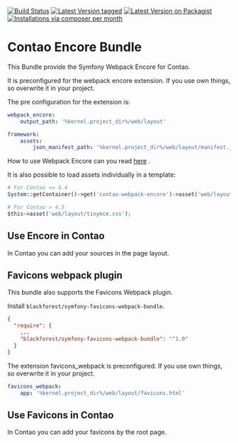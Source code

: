 [![Build Status](https://travis-ci.org/ContaoBlackForest/contao-encore-bundle.png)](https://travis-ci.org/ContaoBlackForest/contao-encore-bundle)
[![Latest Version tagged](http://img.shields.io/github/tag/ContaoBlackForest/contao-encore-bundle.svg)](https://github.com/ContaoBlackForest/contao-encore-bundle/tags)
[![Latest Version on Packagist](http://img.shields.io/packagist/v/ContaoBlackForest/contao-encore-bundle.svg)](https://packagist.org/packages/ContaoBlackForest/contao-encore-bundle)
[![Installations via composer per month](http://img.shields.io/packagist/dm/ContaoBlackForest/contao-encore-bundle.svg)](https://packagist.org/packages/ContaoBlackForest/contao-encore-bundle)

Contao Encore Bundle
====================

This Bundle provide the Symfony Webpack Encore for Contao.

It is preconfigured for the webpack encore extension. If you use own things, so overwrite it in your project.

The pre configuration for the extension is:
```yaml
webpack_encore:
    output_path: '%kernel.project_dir%/web/layout'

framework:
    assets:
        json_manifest_path: '%kernel.project_dir%/web/layout/manifest.json'
```

How to use Webpack Encore can you read [here](https://github.com/symfony/webpack-encore-bundle) .

It is also possible to load assets individually in a template:
```php
# For Contao <= 4.4
System::getContainer()->get('contao-webpack-encore')->asset('web/layout/tinymce.css');

# For Contao > 4.5
$this->asset('web/layout/tinymce.css');
```

Use Encore in Contao
--------------------

In Contao you can add your sources in the page layout.


Favicons webpack plugin
-----------------------

This bundle also supports the Favicons Webpack plugin.

Install `blackforest/symfony-favicons-webpack-bundle`.
```json
{
  "require": {
    ...
    "blackforest/symfony-favicons-webpack-bundle": "^1.0"
  }
}
```

The extension favicons_webpack is preconfigured.  If you use own things, so overwrite it in your project.
```yaml
favicons_webpack:
    app: '%kernel.project_dir%/web/layout/favicons.html'
```

Use Favicons in Contao
--------------------

In Contao you can add your favicons by the root page.
